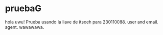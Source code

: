 # pruebaG
hola uwu!
Prueba usando la llave de itsoeh para 230110088.
user and email.
agent.
wawawawa.